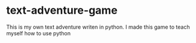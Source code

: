 # text-adventure-game
This is my own text adventure writen in python. I made this game to teach myself how to use python
